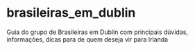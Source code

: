 # brasileiras_em_dublin
Guia do grupo de Brasileiras em Dublin com principais dúvidas, informações, dicas para de quem deseja vir para Irlanda

